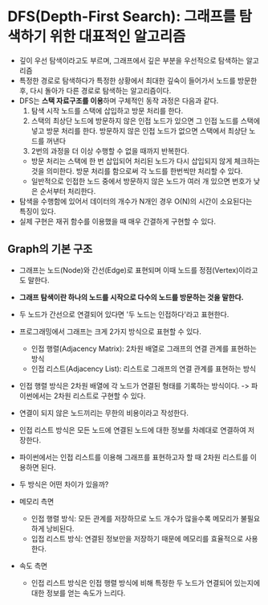 # DFS(Depth-First Search): 그래프를 탐색하기 위한 대표적인 알고리즘
- 깊이 우선 탐색이라고도 부르며, 그래프에서 깊은 부분을 우선적으로 탐색하는 알고리즘
- 특정한 경로로 탐색하다가 특정한 상황에서 최대한 깊숙이 들어가서 노드를 방문한 후, 다시 돌아가 다른 경로로 탐색하는 알고리즘이다.
- DFS는 **스택 자료구조를 이용**하며 구체적인 동작 과정은 다음과 같다.
  1. 탐색 시작 노드를 스택에 삽입하고 방문 처리를 한다.
  2. 스택의 최상단 노드에 방문하지 않은 인접 노드가 있으면 그 인접 노드를 스택에 넣고 방문 처리를 한다. 방문하지 않은 인접 노드가 없으면 스택에서 최상단 노드를 꺼낸다
  3. 2번의 과정을 더 이상 수행할 수 없을 때까지 반복한다.
  - 방문 처리는 스택에 한 번 삽입되어 처리된 노드가 다시 삽입되지 않게 체크하는 것을 의미한다. 방문 처리를 함으로써 각 노드를 한번씩만 처리할 수 있다.
  - 일반적으로 인접한 노드 중에서 방문하지 않은 노드가 여러 개 있으면 번호가 낮은 순서부터 처리한다.
- 탐색을 수행함에 있어서 데이터의 개수가 N개인 경우 O(N)의 시간이 소요된다는 특징이 있다.
- 실제 구현은 재귀 함수를 이용했을 때 매우 간결하게 구현할 수 있다.

## Graph의 기본 구조
- 그래프는 노드(Node)와 간선(Edge)로 표현되며 이때 노드를 정점(Vertex)이라고도 말한다.
- **그래프 탐색이란 하나의 노드를 시작으로 다수의 노드를 방문하는 것을 말한다.**
- 두 노드가 간선으로 연결되어 있다면 '두 노드는 인접하다'라고 표현한다.
- 프로그래밍에서 그래프는 크게 2가지 방식으로 표현할 수 있다.
  - 인접 행렬(Adjacency Matrix): 2차원 배열로 그래프의 연결 관계를 표현하는 방식
  - 인접 리스트(Adjacency List): 리스트로 그래프의 연결 관계를 표현하는 방식
- 인접 행렬 방식은 2차원 배열에 각 노드가 연결된 형태를 기록하는 방식이다. -> 파이썬에서는 2차원 리스트로 구현할 수 있다.
- 연결이 되지 않은 노드끼리는 무한의 비용이라고 작성한다.
     
- 인접 리스트 방식은 모든 노드에 연결된 노드에 대한 정보를 차례대로 연결하여 저장한다.
- 파이썬에서는 인접 리스트를 이용해 그래프를 표현하고자 할 때 2차원 리스트를 이용하면 된다.

- 두 방식은 어떤 차이가 있을까?
- 메모리 측면
  - 인접 행렬 방식: 모든 관계를 저장하므로 노드 개수가 많을수록 메모리가 불필요하게 낭비된다.
  - 입접 리스트 방식: 연결된 정보만을 저장하기 때문에 메모리를 효율적으로 사용한다.
- 속도 측면
  - 인접 리스트 방식은 인접 행렬 방식에 비해 특정한 두 노드가 연결되어 있는지에 대한 정보를 얻는 속도가 느리다.
  
